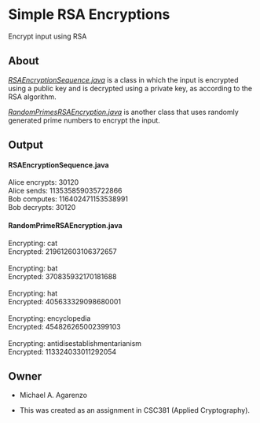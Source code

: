 # Simple RSA Encryptions

Encrypt input using RSA

## About

[*RSAEncryptionSequence.java*](src/RSAEncryptionSequence.java) is a class in which the input is encrypted using a public key and is decrypted using a private key, as according to the RSA algorithm.

[*RandomPrimesRSAEncryption.java*](src/RandomPrimesRSAEncryption.java) is another class that uses randomly generated prime numbers to encrypt the input. 

## Output

#### RSAEncryptionSequence.java

Alice encrypts: 30120<br>Alice sends: 113535859035722866<br>Bob computes: 116402471153538991<br>Bob decrypts: 30120

#### RandomPrimeRSAEncryption.java

Encrypting: cat<br>Encrypted: 219612603106372657<br><br>Encrypting: bat<br>Encrypted: 370835932170181688<br><br>Encrypting: hat<br>Encrypted: 405633329098680001<br><br>Encrypting: encyclopedia<br>Encrypted: 454826265002399103<br><br>Encrypting: antidisestablishmentarianism<br>Encrypted: 113324033011292054

## Owner

* Michael A. Agarenzo

* This was created as an assignment in CSC381 (Applied Cryptography).
